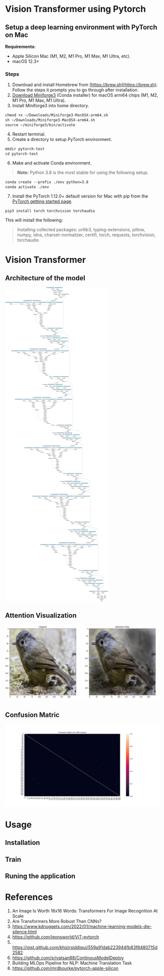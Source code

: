 # Vision Transformer using Pytorch

## Setup a deep learning environment with PyTorch on Mac

**Requirements:**
* Apple Silicon Mac (M1, M2, M1 Pro, M1 Max, M1 Ultra, etc).
* macOS 12.3+ 

### Steps

1. Download and install Homebrew from [https://brew.sh](https://brew.sh). Follow the steps it prompts you to go through after installation.
2. [Download Miniforge3](https://github.com/conda-forge/miniforge/releases/latest/download/Miniforge3-MacOSX-arm64.sh) (Conda installer) for macOS arm64 chips (M1, M2, M1 Pro, M1 Max, M1 Ultra).
3. Install Miniforge3 into home directory.

```other
chmod +x ~/Downloads/Miniforge3-MacOSX-arm64.sh
sh ~/Downloads/Miniforge3-MacOSX-arm64.sh
source ~/miniforge3/bin/activate
```

4. Restart terminal.
5. Create a directory to setup PyTorch environment.

```other
mkdir pytorch-test
cd pytorch-test
```

6. Make and activate Conda environment. 

> **Note:** 
> Python 3.8 is the most stable for using the following setup.

```other
conda create --prefix ./env python=3.8
conda activate ./env
```

7. Install the PyTorch 1.12.0+ default version for Mac with pip from the [PyTorch getting started page](https://pytorch.org/get-started/locally/). 


```other
pip3 install torch torchvision torchaudio
```

This will install the following: 
> Installing collected packages: urllib3, typing-extensions, pillow, numpy, idna, charset-normalizer, certifi, torch, requests, torchvision, torchaudio

# Vision Transformer

## Architecture of the model

![Alt text](metadata/VIT.png)

<!-- ![Alt text](metadata/results/accuracy_loss.png) -->

## Attention Visualization 
![Alt text](metadata/results/attn.png)


## Confusion Matric
![Alt text](metadata/results/confusion_matrix.png)

# Usage

## Installation 

## Train

## Runing the application 

# References
1. An Image Is Worth 16x16 Words: Transformers For Image Recognition At Scale
2. Are Transformers More Robust Than CNNs?
3. https://www.kdnuggets.com/2022/01/machine-learning-models-die-silence.html
4. https://github.com/jeonsworld/ViT-pytorch 
5. ​​https://gist.github.com/khizirsiddiqui/559a91dab223944fb83f8480715d2582
6. https://github.com/srivatsan88/ContinousModelDeploy 
7. Building MLOps Pipeline for NLP: Machine Translation Task 
8. https://github.com/mrdbourke/pytorch-apple-silicon
